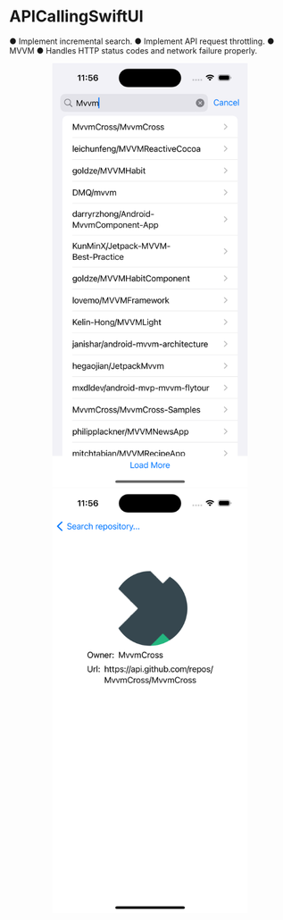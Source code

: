 # APICallingSwiftUI

● Implement incremental search.
● Implement API request throttling.
● MVVM
● Handles HTTP status codes and network failure properly.


<p align="center">
  <img src="https://github.com/Zahid001/Zahid001.github.io/blob/master/images/Simulator%20Screen%20Shot%20-%20iPhone%2014%20Pro%20-%202023-03-06%20at%2023.56.35.png?raw=true" width="350" title="hover text">
  <img src="https://github.com/Zahid001/Zahid001.github.io/blob/master/images/Simulator%20Screen%20Shot%20-%20iPhone%2014%20Pro%20-%202023-03-06%20at%2023.56.42.png?raw=true" width="350" alt="accessibility text">
</p>



